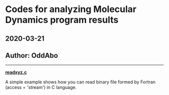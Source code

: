 # Codes for analyzing Molecular Dynamics program results

## 2020-03-21

## Author: OddAbo
---
[**readxyz.c**](https://github.com/OddAbo/MD-analysis/blob/master/src/readxyz.c)

A simple example shows how you can read binary file formed by Fortran (access =
    'stream') in C language.


